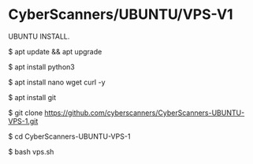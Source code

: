 # CyberScanners/UBUNTU/VPS-V1

UBUNTU INSTALL.

$ apt update && apt upgrade

$ apt install python3

$ apt install nano wget curl -y

$ apt install git

$ git clone https://github.com/cyberscanners/CyberScanners-UBUNTU-VPS-1.git

$ cd CyberScanners-UBUNTU-VPS-1

$ bash vps.sh

